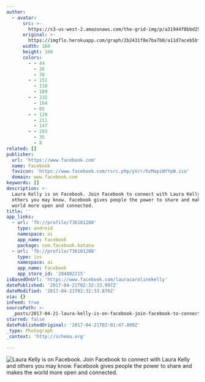 ```yaml
---
author:
  - avatar:
      src: >-
        https://s3-us-west-2.amazonaws.com/the-grid-img/p/a31944f8bbd29135e5ed3876ff54863bee3f3e1c.jpg
      original: >-
        https://imgflo.herokuapp.com/graph/2b2431f8e7ba7b0/a11d7aceb5bf3e230eb8e459c5fe9d0b/noop.jpg?input=https%3A%2F%2Fscontent-iad3-1.xx.fbcdn.net%2Fv%2Ft1.0-1%2Fc20.0.160.160%2Fp160x160%2F11225167_10153479638666289_9128440697844199112_n.jpg%3Foh%3Dd9cde43046efd607bad0d93e50326a26%26oe%3D597A63C4
      width: 160
      height: 160
      colors:
        - - 44
          - 26
          - 78
        - - 151
          - 118
          - 189
        - - 232
          - 164
          - 65
        - - 129
          - 211
          - 147
        - - 203
          - 35
          - 8
related: []
publisher:
  url: 'https://www.facebook.com'
  name: Facebook
  favicon: 'https://www.facebook.com/rsrc.php/yV/r/hzMapiNYYpW.ico'
  domain: www.facebook.com
keywords: []
description: >-
  Laura Kelly is on Facebook. Join Facebook to connect with Laura Kelly and
  others you may know. Facebook gives people the power to share and makes the
  world more open and connected.
title: ''
app_links:
  - url: 'fb://profile/736101288'
    type: android
    namespace: ai
    app_name: Facebook
    package: com.facebook.katana
  - url: 'fb://profile/736101288'
    type: ios
    namespace: ai
    app_name: Facebook
    app_store_id: '284882215'
isBasedOnUrl: 'https://www.facebook.com/lauracarolinekelly'
datePublished: '2017-04-21T02:32:33.997Z'
dateModified: '2017-04-21T02:32:33.876Z'
via: {}
inFeed: true
sourcePath: >-
  _posts/2017-04-21-laura-kelly-is-on-facebook-join-facebook-to-connect-with-la.md
starred: false
datePublishedOriginal: '2017-04-21T02:01:47.809Z'
_type: Photograph
_context: 'http://schema.org'

---
```

![Laura Kelly is on Facebook. Join Facebook to connect with Laura Kelly and others you may know. Facebook gives people the power to share and makes the world more open and connected.](https://scontent-iad3-1.xx.fbcdn.net/v/t1.0-1/p160x160/11225167_10153479638666289_9128440697844199112_n.jpg?oh=489975c8be91596b9cd0a7e8f34478c3&oe=5995C408)